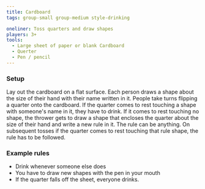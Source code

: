 ```yaml
---
title: Cardboard
tags: group-small group-medium style-drinking

oneliner: Toss quarters and draw shapes
players: 3+
tools:
  - Large sheet of paper or blank Cardboard
  - Querter
  - Pen / pencil
---
```

### Setup
Lay out the cardboard on a flat surface. Each person draws a shape about the size of their hand with their name written in it. People take turns flipping a quarter onto the cardboard. If the quarter comes to rest touching a shape with someone's name in it, they have to drink. If it comes to rest touching no shape, the thrower gets to draw a shape that encloses the quarter about the size of their hand and write a new rule in it. The rule can be anything. On subsequent tosses if the quarter comes to rest touching that rule shape, the rule has to be followed.

### Example rules
* Drink whenever someone else does
* You have to draw new shapes with the pen in your mouth
* If the quarter falls off the sheet, everyone drinks.
